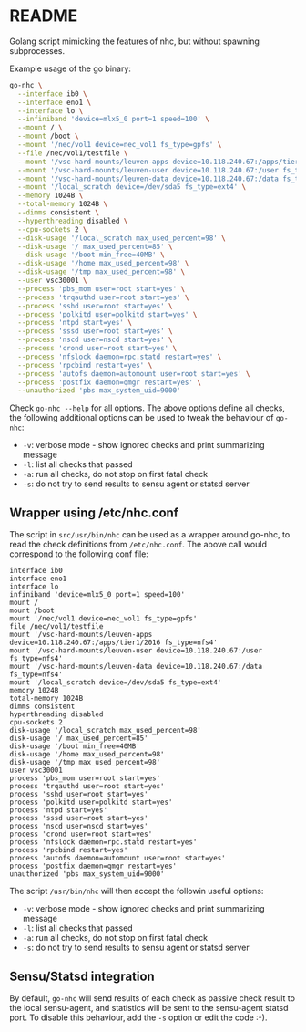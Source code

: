 # README

Golang script mimicking the features of nhc, but without spawning subprocesses.

Example usage of the go binary:

```bash
go-nhc \
  --interface ib0 \
  --interface eno1 \
  --interface lo \
  --infiniband 'device=mlx5_0 port=1 speed=100' \
  --mount / \
  --mount /boot \
  --mount '/nec/vol1 device=nec_vol1 fs_type=gpfs' \
  --file /nec/vol1/testfile \
  --mount '/vsc-hard-mounts/leuven-apps device=10.118.240.67:/apps/tier1/2016 fs_type=nfs4' \
  --mount '/vsc-hard-mounts/leuven-user device=10.118.240.67:/user fs_type=nfs4' \
  --mount '/vsc-hard-mounts/leuven-data device=10.118.240.67:/data fs_type=nfs4' \
  --mount '/local_scratch device=/dev/sda5 fs_type=ext4' \
  --memory 1024B \
  --total-memory 1024B \
  --dimms consistent \
  --hyperthreading disabled \
  --cpu-sockets 2 \
  --disk-usage '/local_scratch max_used_percent=98' \
  --disk-usage '/ max_used_percent=85' \
  --disk-usage '/boot min_free=40MB' \
  --disk-usage '/home max_used_percent=98' \
  --disk-usage '/tmp max_used_percent=98' \
  --user vsc30001 \
  --process 'pbs_mom user=root start=yes' \
  --process 'trqauthd user=root start=yes' \
  --process 'sshd user=root start=yes' \
  --process 'polkitd user=polkitd start=yes' \
  --process 'ntpd start=yes' \
  --process 'sssd user=root start=yes' \
  --process 'nscd user=nscd start=yes' \
  --process 'crond user=root start=yes' \
  --process 'nfslock daemon=rpc.statd restart=yes' \
  --process 'rpcbind restart=yes' \
  --process 'autofs daemon=automount user=root start=yes' \
  --process 'postfix daemon=qmgr restart=yes' \
  --unauthorized 'pbs max_system_uid=9000'
```

Check `go-nhc --help` for all options. The above options define all checks, the following additional options can be used to tweak the behaviour of `go-nhc`:

* `-v`: verbose mode - show ignored checks and print summarizing message
* `-l`: list all checks that passed
* `-a`: run all checks, do not stop on first fatal check
* `-s`: do not try to send results to sensu agent or statsd server

## Wrapper using /etc/nhc.conf

The script in `src/usr/bin/nhc` can be used as a wrapper around go-nhc, to read the check definitions from `/etc/nhc.conf`. The above call would correspond to the following conf file:

```
interface ib0
interface eno1
interface lo
infiniband 'device=mlx5_0 port=1 speed=100'
mount /
mount /boot
mount '/nec/vol1 device=nec_vol1 fs_type=gpfs'
file /nec/vol1/testfile
mount '/vsc-hard-mounts/leuven-apps device=10.118.240.67:/apps/tier1/2016 fs_type=nfs4'
mount '/vsc-hard-mounts/leuven-user device=10.118.240.67:/user fs_type=nfs4'
mount '/vsc-hard-mounts/leuven-data device=10.118.240.67:/data fs_type=nfs4'
mount '/local_scratch device=/dev/sda5 fs_type=ext4'
memory 1024B
total-memory 1024B
dimms consistent
hyperthreading disabled
cpu-sockets 2
disk-usage '/local_scratch max_used_percent=98'
disk-usage '/ max_used_percent=85'
disk-usage '/boot min_free=40MB'
disk-usage '/home max_used_percent=98'
disk-usage '/tmp max_used_percent=98'
user vsc30001
process 'pbs_mom user=root start=yes'
process 'trqauthd user=root start=yes'
process 'sshd user=root start=yes'
process 'polkitd user=polkitd start=yes'
process 'ntpd start=yes'
process 'sssd user=root start=yes'
process 'nscd user=nscd start=yes'
process 'crond user=root start=yes'
process 'nfslock daemon=rpc.statd restart=yes'
process 'rpcbind restart=yes'
process 'autofs daemon=automount user=root start=yes'
process 'postfix daemon=qmgr restart=yes'
unauthorized 'pbs max_system_uid=9000'
```

The script `/usr/bin/nhc` will then accept the followin useful options:

* `-v`: verbose mode - show ignored checks and print summarizing message
* `-l`: list all checks that passed
* `-a`: run all checks, do not stop on first fatal check
* `-s`: do not try to send results to sensu agent or statsd server

## Sensu/Statsd integration

By default, `go-nhc` will send results of each check as passive check result to the local sensu-agent, and statistics will be sent to the sensu-agent statsd port. To disable this behaviour, add the `-s` option or edit the code :-).
